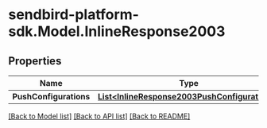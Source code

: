 
# sendbird-platform-sdk.Model.InlineResponse2003

## Properties

Name | Type | Description | Notes
------------ | ------------- | ------------- | -------------
**PushConfigurations** | [**List&lt;InlineResponse2003PushConfigurations&gt;**](InlineResponse2003PushConfigurations.md) |  | [optional] 

[[Back to Model list]](../README.md#documentation-for-models)
[[Back to API list]](../README.md#documentation-for-api-endpoints)
[[Back to README]](../README.md)

